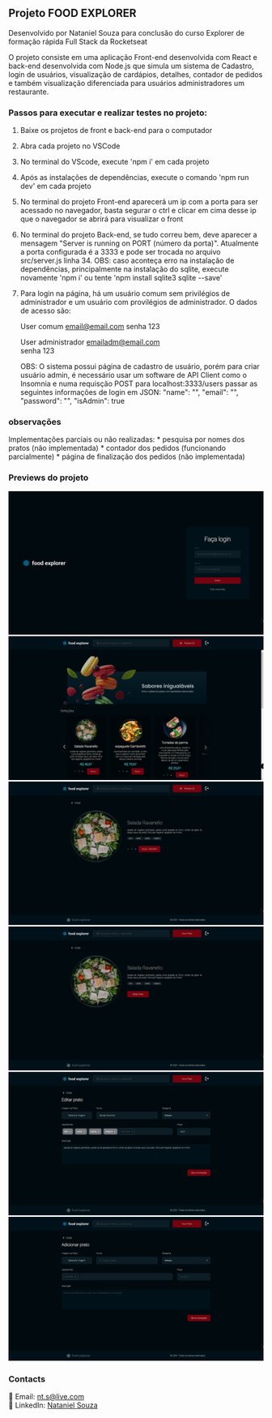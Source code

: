 ## Projeto FOOD EXPLORER 

Desenvolvido por Nataniel Souza para conclusão do curso Explorer de formação rápida Full Stack da Rocketseat 

O projeto consiste em uma aplicação Front-end desenvolvida com React e back-end desenvolvida com Node.js que simula um sistema de Cadastro, login de usuários, visualização de cardápios, detalhes, contador de pedidos e também visualização diferenciada para usuários administradores um restaurante.

### Passos para executar e realizar testes no projeto: 

1) Baixe os projetos de front e back-end para o computador

2) Abra cada projeto no VSCode 

3) No terminal do VScode, execute 'npm i' em cada projeto

4) Após as instalações de dependências, execute o comando 'npm run dev' em cada projeto

5) No terminal do projeto Front-end aparecerá um ip com a porta para ser acessado no navegador, basta segurar o ctrl e clicar em cima desse ip que o navegador se abrirá para visualizar o front

6) No terminal do projeto Back-end, se tudo correu bem, deve aparecer a mensagem "Server is running on PORT (número da porta)". Atualmente a porta configurada é a 3333 e pode ser trocada no arquivo src/server.js linha 34. OBS: caso aconteça erro na instalação de dependências, principalmente na instalação do sqlite, execute novamente 'npm i' ou tente 'npm install sqlite3 sqlite --save'

7) Para login na página, há um usuário comum sem privilégios de administrador e um usuário com provilégios de administrador. O dados de acesso são:

    User comum
        email@email.com 
        senha 123

    User administrador
        emailadm@email.com  
        senha 123

    OBS: O sistema possui página de cadastro de usuário, porém para criar usuário admin, é necessário usar um software de API Client como o Insomnia e numa requisção POST para localhost:3333/users passar as seguintes informações de login em JSON:
        "name": "",
	    "email": "",
	    "password": "",
	    "isAdmin": true

### observações

Implementações parciais ou não realizadas:
    * pesquisa por nomes dos pratos (não implementada)
    * contador dos pedidos (funcionando parcialmente)
    * página de finalização dos pedidos (não implementada)

### Previews do projeto 

![preview](src/assets/preview/login.png)
![preview](src/assets/preview/home.png)
![preview](src/assets/preview/detailsUser.png)
![preview](src/assets/preview/detailsAdmin.png)
![preview](src/assets/preview/edit.png)
![preview](src/assets/preview/new.png)


### Contacts

📧 Email: nt.s@live.com  </br>
👤 LinkedIn: [Nataniel Souza](https://www.linkedin.com/in/nataniel-souza)